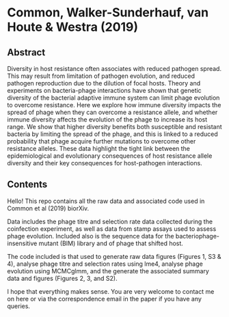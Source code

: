 # Common, Walker-Sunderhauf, van Houte & Westra (2019)

## Abstract

Diversity in host resistance often associates with reduced pathogen spread. This may result from limitation of pathogen evolution, and reduced pathogen reproduction due to the dilution of focal hosts. Theory and experiments on bacteria-phage interactions have shown that genetic diversity of the bacterial adaptive immune system can limit phage evolution to overcome resistance. Here we explore how immune diversity impacts the spread of phage when they can overcome a resistance allele, and whether immune diversity affects the evolution of the phage to increase its host range. We show that higher diversity benefits both susceptible and resistant bacteria by limiting the spread of the phage, and this is linked to a reduced probability that phage acquire further mutations to overcome other resistance alleles. These data highlight the tight link between the epidemiological and evolutionary consequences of host resistance allele diversity and their key consequences for host-pathogen interactions. 

## Contents

Hello! This repo contains all the raw data and associated code used in Common et al (2019) biorXiv. 

Data includes the phage titre and selection rate data collected during the coinfection experiment, as well as data from stamp assays used to assess phage evolution. Included also is the sequence data for the bacteriophage-insensitive mutant (BIM) library and of phage that shifted host. 

The code included is that used to generate raw data figures (Figures 1, S3 & 4), analyse phage titre and selection rates using lme4, analyse phage evolution using MCMCglmm, and the generate the associated summary data and figures (Figures 2, 3, and S2).

I hope that everything makes sense. You are very welcome to contact me on here or via the correspondence email in the paper if you have any queries.
